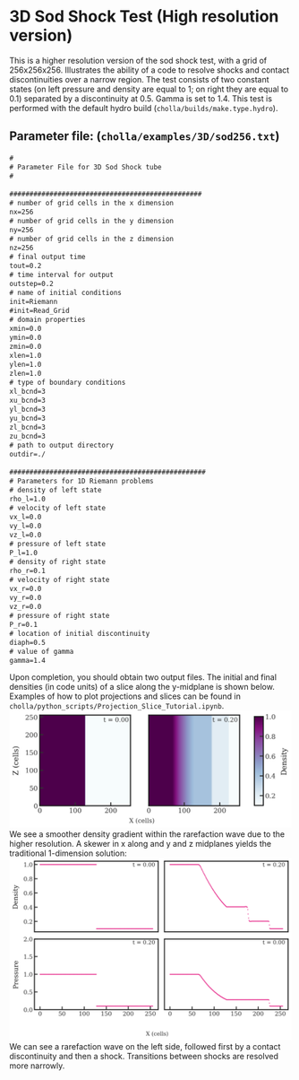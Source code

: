 # 3D Sod Shock Test (High resolution version)
This is a higher resolution version of the sod shock test, with a grid of 256x256x256.
Illustrates the ability of a code to resolve shocks and contact discontinuities over a narrow region. The test consists of two constant states (on left pressure and density are equal to 1; on right they are equal to 0.1) separated by a discontinuity at 0.5. Gamma is set to 1.4. This test is performed with the default hydro build (`cholla/builds/make.type.hydro`).
## Parameter file: (`cholla/examples/3D/sod256.txt`)
```
#
# Parameter File for 3D Sod Shock tube
#

################################################
# number of grid cells in the x dimension
nx=256
# number of grid cells in the y dimension
ny=256
# number of grid cells in the z dimension
nz=256
# final output time
tout=0.2
# time interval for output
outstep=0.2
# name of initial conditions
init=Riemann
#init=Read_Grid
# domain properties
xmin=0.0
ymin=0.0
zmin=0.0
xlen=1.0
ylen=1.0
zlen=1.0
# type of boundary conditions
xl_bcnd=3
xu_bcnd=3
yl_bcnd=3
yu_bcnd=3
zl_bcnd=3
zu_bcnd=3
# path to output directory
outdir=./

#################################################
# Parameters for 1D Riemann problems
# density of left state
rho_l=1.0
# velocity of left state
vx_l=0.0
vy_l=0.0
vz_l=0.0
# pressure of left state
P_l=1.0
# density of right state
rho_r=0.1
# velocity of right state
vx_r=0.0
vy_r=0.0
vz_r=0.0
# pressure of right state
P_r=0.1
# location of initial discontinuity
diaph=0.5
# value of gamma
gamma=1.4
```
Upon completion, you should obtain two output files. The initial and final densities (in code units) of a slice along the y-midplane is shown below. Examples of how to plot projections and slices can be found in `cholla/python_scripts/Projection_Slice_Tutorial.ipynb`.  
<img src="./images/sod256_density_xz.png" alt="Two 2D histograms side by side, showing density of cells in the z direction vs cells in x direction. The leftmost is the initial density plot with a constant density of 1 throughout all 256 y cells between x-cells 0 through 128 and a constant density of 0.1 between x cells 128 through 256. The rightmost plot is the final density plot at t = 0.20 with a nonconstant density in x and constant density in z. A density of 1 transitions abruptly to a density 0.8 around x = 70 cells, then gradually lessens to 0.6 around x = 125 cells. An abrupt change occurs at x = 170 cells to a density of 0.3 and the final abrupt transition is at x = 225 cells to a density of 0.2" width="1200" />  
We see a smoother density gradient within the rarefaction wave due to the higher resolution.
A skewer in x along and y and z midplanes yields the traditional 1-dimension solution:  
<img src="./images/sod256_density_x.png" alt="On top are two scatter plots side by side of density vs cells in the x direction. The leftmost is the initial density plot with a density of 1 between x-cells 0 through 128 and a density of 0.1 between x cells 128 through 256. The rightmost plot is the final density plot at t = 0.20. A density of 1 transitions abruptly to a density 0.8 around x = 70 cells, then gradually lessens to 0.6 around x = 125 cells. An abrupt change occurs at x = 170 cells to a density of 0.3 and the final abrupt transition is at x = 225 cells to a density of 0.2. Below is two scatter plots side by side of pressure vs cells in the x direction. The leftmost plot is the initial pressure function of 1 from cells 0 to 128 and 0.1 from cells 128 to 256. The rightmost plot is the final pressure function, which is at 1 from 0 to 80 cells where is gradually decreases to 0.3 around x=125 cells. It is constant here until around x = 225 cells where it discontinuously jumps to a 0.2." width="1200" />  
We can see a rarefaction wave on the left side, followed first by a contact discontinuity and then a shock. Transitions between shocks are resolved more narrowly. 
